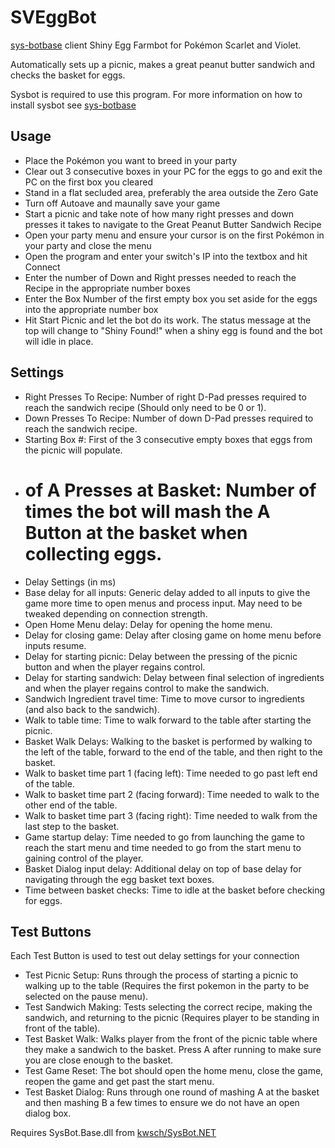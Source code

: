 # SVEggBot
[sys-botbase](https://github.com/olliz0r/sys-botbase) client Shiny Egg Farmbot for Pokémon Scarlet and Violet.

Automatically sets up a picnic, makes a great peanut butter sandwich and checks the basket for eggs.

Sysbot is required to use this program. For more information on how to install sysbot see [sys-botbase](https://github.com/olliz0r/sys-botbase)

## Usage
* Place the Pokémon you want to breed in your party
* Clear out 3 consecutive boxes in your PC for the eggs to go and exit the PC on the first box you cleared
* Stand in a flat secluded area, preferably the area outside the Zero Gate
* Turn off Autoave and maunally save your game
* Start a picnic and take note of how many right presses and down presses it takes to navigate to the Great Peanut Butter Sandwich Recipe
* Open your party menu and ensure your cursor is on the first Pokémon in your party and close the menu
* Open the program and enter your switch's IP into the textbox and hit Connect
* Enter the number of Down and Right presses needed to reach the Recipe in the appropriate number boxes
* Enter the Box Number of the first empty box you set aside for the eggs into the appropriate number box
* Hit Start Picnic and let the bot do its work. The status message at the top will change to "Shiny Found!" when a shiny egg is found and the bot will idle in place.

## Settings
* Right Presses To Recipe: Number of right D-Pad presses required to reach the sandwich recipe (Should only need to be 0 or 1).
* Down Presses To Recipe: Number of down D-Pad presses required to reach the sandwich recipe.
* Starting Box #: First of the 3 consecutive empty boxes that eggs from the picnic will populate.
* # of A Presses at Basket: Number of times the bot will mash the A Button at the basket when collecting eggs.
* Delay Settings (in ms)
 * Base delay for all inputs: Generic delay added to all inputs to give the game more time to open menus and process input. May need to be tweaked depending on connection strength.
 * Open Home Menu delay: Delay for opening the home menu.
 * Delay for closing game: Delay after closing game on home menu before inputs resume.
 * Delay for starting picnic: Delay between the pressing of the picnic button and when the player regains control.
 * Delay for starting sandwich: Delay between final selection of ingredients and when the player regains control to make the sandwich.
 * Sandwich Ingredient travel time: Time to move cursor to ingredients (and also back to the sandwich).
 * Walk to table time: Time to walk forward to the table after starting the picnic.
 * Basket Walk Delays: Walking to the basket is performed by walking to the left of the table, forward to the end of the table, and then right to the basket.
  * Walk to basket time part 1 (facing left): Time needed to go past left end of the table.
  * Walk to basket time part 2 (facing forward): Time needed to walk to the other end of the table.
  * Walk to basket time part 3 (facing right): Time needed to walk from the last step to the basket.
 * Game startup delay: Time needed to go from launching the game to reach the start menu and time needed to go from the start menu to gaining control of the player.
 * Basket Dialog input delay: Additional delay on top of base delay for navigating through the egg basket text boxes.
 * Time between basket checks: Time to idle at the basket before checking for eggs.

## Test Buttons
Each Test Button is used to test out delay settings for your connection
* Test Picnic Setup: Runs through the process of starting a picnic to walking up to the table (Requires the first pokemon in the party to be selected on the pause menu).
* Test Sandwich Making: Tests selecting the correct recipe, making the sandwich, and returning to the picnic (Requires player to be standing in front of the table).
* Test Basket Walk: Walks player from the front of the picnic table where they make a sandwich to the basket. Press A after running to make sure you are close enough to the basket.
* Test Game Reset: The bot should open the home menu, close the game, reopen the game and get past the start menu.
* Test Basket Dialog: Runs through one round of mashing A at the basket and then mashing B a few times to ensure we do not have an open dialog box.

Requires SysBot.Base.dll from [kwsch/SysBot.NET](https://github.com/kwsch/SysBot.NET)
